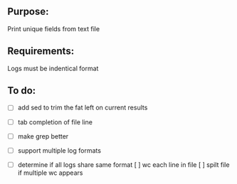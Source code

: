 ## Purpose:
  Print unique fields from text file 

## Requirements: 
  Logs must be indentical format

## To do:
  - [ ] add sed to trim the fat left on current results
  - [ ] tab completion of file line 
  - [ ] make grep better
  - [ ] support multiple log formats
  - [ ] determine if all logs share same format
      [ ] wc each line in file
      [ ] spilt file if multiple wc appears
    
